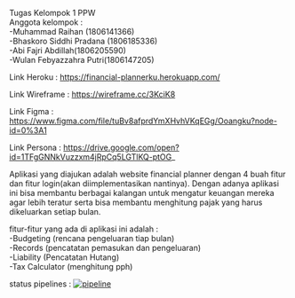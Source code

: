 Tugas Kelompok 1 PPW  
Anggota kelompok :  
-Muhammad Raihan (1806141366)  
-Bhaskoro Siddhi Pradana (1806185336)  
-Abi Fajri Abdillah(1806205590)  
-Wulan Febyazzahra Putri(1806147205)  

Link Heroku : https://financial-plannerku.herokuapp.com/

Link Wireframe : https://wireframe.cc/3KciK8

Link Figma : https://www.figma.com/file/tuBv8afprdYmXHvhVKqEGg/Ooangku?node-id=0%3A1

Link Persona : https://drive.google.com/open?id=1TFgGNNkVuzzxm4jRpCq5LGTlKQ-ptOG_

Aplikasi yang diajukan adalah website financial planner dengan 4 buah fitur dan fitur login(akan diimplementasikan nantinya).
Dengan adanya aplikasi ini bisa membantu berbagai kalangan untuk mengatur keuangan mereka agar lebih teratur serta bisa membantu menghitung pajak yang harus dikeluarkan setiap bulan.

fitur-fitur yang ada di aplikasi ini adalah :  
-Budgeting (rencana pengeluaran tiap bulan)  
-Records (pencatatan pemasukan dan pengeluaran)  
-Liability (Pencatatan Hutang)  
-Tax Calculator (menghitung pph)  

status pipelines : [![pipeline](https://gitlab.com/raihan2604/awesome-financial-planner/badges/master/pipeline.svg)](http://financial-plannerku.herokuapp.com)